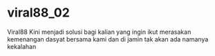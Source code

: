 # viral88_02
Viral88 Kini menjadi solusi bagi kalian yang ingin ikut merasakan kemenangan dasyat bersama kami dan di jamin tak akan ada namanya kekalahan
